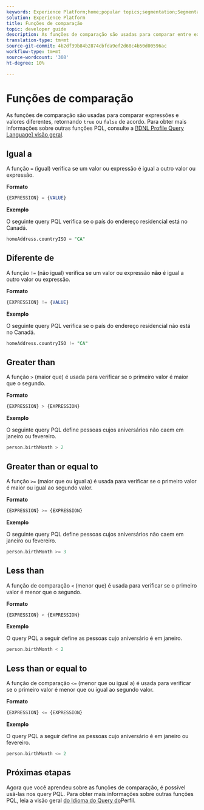 ```yaml
---
keywords: Experience Platform;home;popular topics;segmentation;Segmentation;Segmentation Service;pql;PQL;Profile Query Language;comparison functions;comparison;
solution: Experience Platform
title: Funções de comparação
topic: developer guide
description: As funções de comparação são usadas para comparar entre expressões e valores diferentes, retornando "true" ou "false" de acordo.
translation-type: tm+mt
source-git-commit: 4b2df39b84b2874cbfda9ef2d68c4b50d00596ac
workflow-type: tm+mt
source-wordcount: '308'
ht-degree: 10%

---
```



# Funções de comparação

As funções de comparação são usadas para comparar expressões e valores diferentes, retornando `true` ou `false` de acordo. Para obter mais informações sobre outras funções PQL, consulte a [[!DNL Profile Query Language] visão geral](./overview.md).

## Igual a

A função `=` (igual) verifica se um valor ou expressão é igual a outro valor ou expressão.

**Formato**

```sql
{EXPRESSION} = {VALUE}
```

**Exemplo**

O seguinte query PQL verifica se o país do endereço residencial está no Canadá.

```sql
homeAddress.countryISO = "CA"
```

## Diferente de

A função `!=` (não igual) verifica se um valor ou expressão **não** é igual a outro valor ou expressão.

**Formato**

```sql
{EXPRESSION} != {VALUE}
```

**Exemplo**

O seguinte query PQL verifica se o país do endereço residencial não está no Canadá.

```sql
homeAddress.countryISO != "CA"
```

## Greater than

A função `>` (maior que) é usada para verificar se o primeiro valor é maior que o segundo.

**Formato**

```sql
{EXPRESSION} > {EXPRESSION} 
```

**Exemplo**

O seguinte query PQL define pessoas cujos aniversários não caem em janeiro ou fevereiro.

```sql
person.birthMonth > 2
```

## Greater than or equal to

A função `>=` (maior que ou igual a) é usada para verificar se o primeiro valor é maior ou igual ao segundo valor.

**Formato**

```sql
{EXPRESSION} >= {EXPRESSION} 
```

**Exemplo**

O seguinte query PQL define pessoas cujos aniversários não caem em janeiro ou fevereiro.

```sql
person.birthMonth >= 3
```

## Less than

A função de comparação `<` (menor que) é usada para verificar se o primeiro valor é menor que o segundo.

**Formato**

```sql
{EXPRESSION} < {EXPRESSION} 
```

**Exemplo**

O query PQL a seguir define as pessoas cujo aniversário é em janeiro.

```sql
person.birthMonth < 2
```

## Less than or equal to

A função de comparação `<=` (menor que ou igual a) é usada para verificar se o primeiro valor é menor que ou igual ao segundo valor.

**Formato**

```sql
{EXPRESSION} <= {EXPRESSION} 
```

**Exemplo**

O query PQL a seguir define as pessoas cujo aniversário é em janeiro ou fevereiro.

```sql
person.birthMonth <= 2
```

## Próximas etapas

Agora que você aprendeu sobre as funções de comparação, é possível usá-las nos query PQL. Para obter mais informações sobre outras funções PQL, leia a visão geral [do Idioma do Query do](./overview.md)Perfil.
